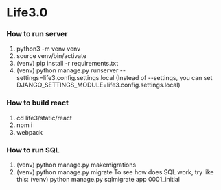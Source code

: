 # Life3.0

### How to run server
1. python3 -m venv venv
2. source venv/bin/activate
3. (venv) pip install -r requirements.txt
4. (venv) python manage.py runserver --settings=life3.config.settings.local
(Instead of --settings, you can set DJANGO_SETTINGS_MODULE=life3.config.settings.local)

### How to build react
1. cd life3/static/react
2. npm i
3. webpack

### How to run SQL
1. (venv) python manage.py makemigrations
2. (venv) python manage.py migrate
To see how does SQL work, try like this:
(venv) python manage.py sqlmigrate app 0001_initial
